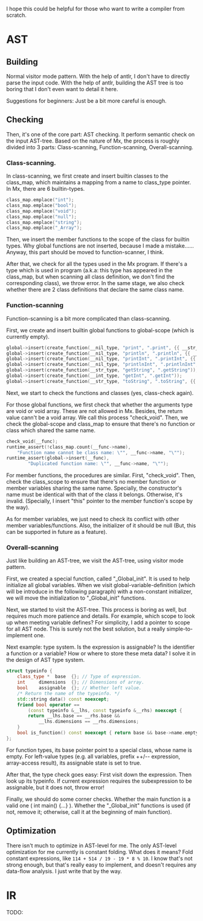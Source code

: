 I hope this could be helpful for those who want to write a compiler from scratch.

# AST

## Building

Normal visitor mode pattern. With the help of antlr, I don't have to directly parse the input code. With the help of antlr, building the AST tree is too boring that I don't even want to detail it here.

Suggestions for beginners: Just be a bit more careful is enough.

## Checking

Then, it's one of the core part: AST checking. It perform semantic check on the input AST-tree. Based on the nature of Mx, the process is roughly divided into 3 parts: Class-scanning, Function-scanning, Overall-scanning.


### Class-scanning.

In class-scanning, we first create and insert builtin classes to the class_map, which maintains a mapping from a name to class_type pointer. In Mx, there are 6 builtin-types.

```C++
class_map.emplace("int");
class_map.emplace("bool");
class_map.emplace("void");
class_map.emplace("null");
class_map.emplace("string");
class_map.emplace("_Array");
```

Then, we insert the member functions to the scope of the class for builtin types. Why global functions are not inserted, because I made a mistake...... Anyway, this part should be moved to function-scanner, I think.

After that, we check for all the types used in the Mx program. If there's a type which is used in program  (a.k.a: this type has appeared in the class_map, but when scanning all class definition, we don't find the corresponding class), we throw error. In the same stage, we also check whether there are 2 class definitions that declare the same class name.

### Function-scanning

Function-scanning is a bit more complicated than class-scanning.

First, we create and insert builtin global functions to global-scope (which is currently empty).

```C++
global->insert(create_function(__nil_type, "print", ".print", {{ __str_type, "str" }}));
global->insert(create_function(__nil_type, "println", ".println", {{ __str_type, "str" }}));
global->insert(create_function(__nil_type, "printInt", ".printInt", {{ __int_type, "n" }}));
global->insert(create_function(__nil_type, "printlnInt", ".printlnInt", {{ __int_type, "n" }}));
global->insert(create_function(__str_type, "getString", ".getString"));
global->insert(create_function(__int_type, "getInt", ".getInt"));
global->insert(create_function(__str_type, "toString", ".toString", {{ __int_type, "n" }}));
```

Next, we start to check the functions and classes (yes, class-check again).

For those global functions, we first check that whether the arguments type are void or void array. These are not allowed in Mx. Besides, the return value cann't be a void array. We call this process "check_void". Then, we check the global-scope and class_map to ensure that there's no function or class which shared the same name.

```C++
check_void(__func);
runtime_assert(!class_map.count(__func->name),
    "Function name cannot be class name: \"", __func->name, "\"");
runtime_assert(global->insert(__func),
        "Duplicated function name: \"", __func->name, "\"");
```

For member functions, the procedures are similar. First, "check_void". Then, check the class_scope to ensure that there's no member function or member variables sharing the same name. Specially, the constructor's name must be identical with that of the class it belongs. Otherwise, it's invalid. (Specially, I insert "this" pointer to the member function's scope by the way).

As for member variables, we just need to check its conflict with other member variables/functions. Also, the initializer of it should be null (But, this can be supported in future as a feature).

### Overall-scanning

Just like building an AST-tree, we visit the AST-tree, using visitor mode pattern.

First, we created a special function, called "_Global_init". It is used to help initialize all global variables. When we visit global-variable-definition (which will be introduce in the following paragraph) with a non-constant initializer, we will move the initialization to  "_Global_init" functions.

Next, we started to visit the AST-tree. This process is boring as well, but requires much more patience and details. For example, which scope to look up when meeting variable defines? For simplicity, I add a pointer to scope for all AST node. This is surely not the best solution, but a really simple-to-implement one.

Next example: type system. Is the expression is assignable? Is the identifier a function or a variable? How or where to store these meta data? I solve it in the design of AST type system.

```C++
struct typeinfo {
    class_type *  base  {}; // Type of expression.
    int     dimensions  {}; // Dimensions of array.
    bool    assignable  {}; // Whether left value.
    /* Return the name of the typeinfo. */
    std::string data() const noexcept;
    friend bool operator ==
        (const typeinfo &__lhs, const typeinfo &__rhs) noexcept {
        return __lhs.base == __rhs.base &&
            __lhs.dimensions == __rhs.dimensions;
    }
    bool is_function() const noexcept { return base && base->name.empty(); }
};
```

For function types, its base pointer point to a special class, whose name is empty. For left-value types (e.g. all variables, prefix ++/-- expression, array-access result), its assignable state is set to true.

After that, the type check goes easy: First visit down the expression. Then look up its typeinfo. If current expression requires the subexpression to be assignable, but it does not, throw error!

Finally, we should do some corner checks. Whether the main function is a valid one ( int main() {...} ). Whether the "_Global_init" functions is used (if not, remove it; otherwise, call it at the beginning of main function).

## Optimization

There isn't much to optimize in AST-level for me. The only AST-level optimization for me currently is constant folding. What does it means? Fold constant expressions, like `114 + 514 / 19 - 19 * 8 % 10`. I know that's not strong enough, but that's really easy to implement, and doesn't requires any data-flow analysis. I just write that by the way.

# IR

TODO:
